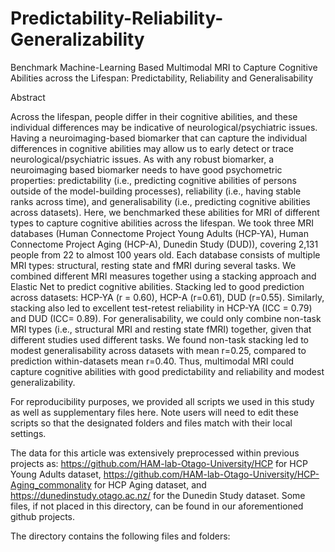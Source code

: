 # Predictability-Reliability-Generalizability

Benchmark Machine-Learning Based Multimodal MRI to Capture Cognitive Abilities across the Lifespan: Predictability, Reliability and Generalisability

Abstract

Across the lifespan, people differ in their cognitive abilities, and these individual differences may be indicative of neurological/psychiatric issues. Having a neuroimaging-based biomarker that can capture the individual differences in cognitive abilities may allow us to early detect or trace neurological/psychiatric issues. As with any robust biomarker, a neuroimaging based biomarker needs to have good psychometric properties: predictability (i.e., predicting cognitive abilities of persons outside of the model-building processes), reliability (i.e., having stable ranks across time), and generalisability (i.e., predicting cognitive abilities across datasets). Here, we benchmarked these abilities for MRI of different types to capture cognitive abilities across the lifespan. We took three MRI databases (Human Connectome Project Young Adults (HCP-YA), Human Connectome Project Aging (HCP-A), Dunedin Study (DUD)), covering 2,131 people from 22 to almost 100 years old. Each database consists of multiple MRI types: structural, resting state and fMRI during several tasks. We combined different MRI measures together using a stacking approach and Elastic Net to predict cognitive abilities. Stacking led to good prediction across datasets: HCP-YA (r = 0.60), HCP-A (r=0.61), DUD (r=0.55). Similarly, stacking also led to excellent test-retest reliability in HCP-YA (ICC = 0.79) and DUD (ICC= 0.89). For generalisability, we could only combine non-task MRI types (i.e., structural MRI and resting state fMRI) together, given that different studies used different tasks. We found non-task stacking led to modest generalisability across datasets with mean r=0.25, compared to prediction within-datasets mean r=0.40. Thus, multimodal MRI could capture cognitive abilities with good predictability and reliability and modest generalizability.




For reproducibility purposes, we provided all scripts we used in this study as well as supplementary files here.
Note users will need to edit these scripts so that the designated folders and files match with their local settings.

The data for this article was extensively preprocessed within previous projects as: https://github.com/HAM-lab-Otago-University/HCP for HCP Young Adults dataset, https://github.com/HAM-lab-Otago-University/HCP-Aging_commonality for HCP Aging dataset, and https://dunedinstudy.otago.ac.nz/ for the Dunedin Study dataset.
Some files, if not placed in this directory, can be found in our aforementioned github projects.

The directory contains the following files and folders:


